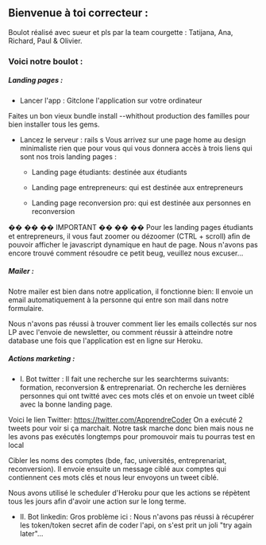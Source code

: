 ## Bienvenue à toi correcteur :
Boulot réalisé avec sueur et pls par la team courgette  : Tatijana, Ana, Richard, Paul & Olivier.


### Voici notre boulot :

##### Landing pages :

- Lancer l'app :
Gitclone l'application sur votre ordinateur

Faites un bon vieux bundle install --whithout production des familles pour bien installer tous les gems.

- Lancez le serveur : rails s
Vous arrivez sur une page home au design minimaliste rien que pour vous qui vous donnera accès à trois liens qui sont nos trois landing pages :

	- Landing page étudiants: destinée aux étudiants

	- Landing page entrepreneurs: qui est destinée aux entrepreneurs

	- Landing page reconversion pro: qui est destinée aux personnes en reconversion

�� �� �� IMPORTANT �� �� ��
Pour les landing pages étudiants et entrepreneurs, il vous faut zoomer ou dézoomer (CTRL + scroll) afin de pouvoir afficher le javascript dynamique en haut de page. Nous n'avons pas encore trouvé comment résoudre ce petit beug, veuillez nous excuser...

##### Mailer :

Notre mailer est bien dans notre application, il fonctionne bien: Il envoie un email automatiquement à la personne qui entre son mail dans notre formulaire.

Nous n'avons pas réussi à trouver comment lier les emails collectés sur nos LP avec l'envoie de newsletter, ou comment réussir à atteindre notre database une fois que l'application est en ligne sur Heroku.

##### Actions marketing :

- I. Bot twitter : Il fait une recherche sur les searchterms suivants: formation, reconversion & entreprenariat. On recherche les dernières personnes qui ont twitté avec ces mots clés et on envoie un tweet ciblé avec la bonne landing page.

Voici le lien Twitter: https://twitter.com/ApprendreCoder
On a exécuté 2 tweets pour voir si ça marchait. Notre task marche donc bien mais nous ne les avons pas exécutés longtemps pour promouvoir mais tu pourras test en local

Cibler les noms des comptes (bde, fac, universités, entreprenariat, reconversion). Il envoie ensuite un message ciblé aux comptes qui contiennent ces mots clés et nous leur envoyons un tweet ciblé.

Nous avons utilisé le scheduler d'Heroku pour que les actions se répètent tous les jours afin d'avoir une action sur le long terme.

- II. Bot linkedin: Gros problème ici : Nous n'avons pas réussi à récupérer les token/token secret afin de coder l'api, on s'est prit un joli "try again later"... 
